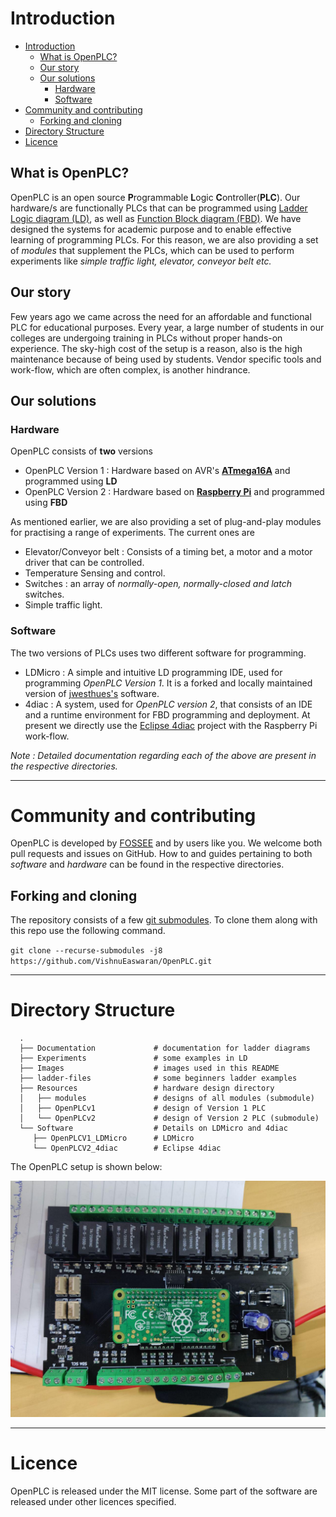 # Introduction

- [Introduction](#introduction)
  - [What is OpenPLC?](#what-is-openplc)
  - [Our story](#our-story)
  - [Our solutions](#our-solutions)
    - [Hardware](#hardware)
    - [Software](#software)
- [Community and contributing](#community-and-contributing)
  - [Forking and cloning](#forking-and-cloning)
- [Directory Structure](#directory-structure)
- [Licence](#licence)

## What is OpenPLC?

OpenPLC is an open source **P**rogrammable **L**ogic **C**ontroller(**PLC**). Our hardware/s are functionally PLCs that can be programmed using [Ladder Logic diagram (LD)](https://en.wikipedia.org/wiki/Ladder_logic), as well as [Function Block diagram (FBD)](https://en.wikipedia.org/wiki/Function_block_diagram). We have designed the systems for academic purpose and to enable effective learning of programming PLCs. For this reason, we are also providing a set of *modules* that supplement the PLCs, which can be used to perform experiments like *simple traffic light, elevator, conveyor belt etc.*

## Our story

Few years ago we came across the need for an affordable and functional PLC for educational purposes. Every year, a large number of students in our colleges are undergoing training in PLCs without proper hands-on experience. The sky-high cost of the setup is a reason, also is the high maintenance because of being used by students. Vendor specific tools and work-flow, which are often complex, is another hindrance.

## Our solutions

### Hardware

OpenPLC consists of **two** versions
- OpenPLC Version 1 : Hardware based on AVR's [**ATmega16A**](https://www.microchip.com/wwwproducts/en/ATmega16A) and programmed using **LD**
- OpenPLC Version 2 : Hardware based on [**Raspberry Pi**](https://www.raspberrypi.org/products/raspberry-pi-zero-w/) and programmed using **FBD**

As mentioned earlier, we are also providing a set of plug-and-play modules for practising a range of experiments. The current ones are
- Elevator/Conveyor belt : Consists of a timing bet, a motor and a motor driver that can be controlled.
- Temperature Sensing and control.
- Switches : an array of *normally-open, normally-closed and latch* switches.
- Simple traffic light.

### Software

The two versions of PLCs uses two different software for programming.

- LDMicro : A simple and intuitive LD programming IDE, used for programming *OpenPLC Version 1*. It is a forked and locally maintained version of [jwesthues's](https://github.com/LDmicro/LDmicro) software.
- 4diac : A system, used for *OpenPLC version 2*, that consists of an IDE and a runtime environment for FBD programming and deployment. At present we directly use the [Eclipse 4diac](https://www.eclipse.org/4diac/) project with the Raspberry Pi work-flow.
 
*Note : Detailed documentation regarding each of the above are present in the respective directories.*

___

# Community and contributing

OpenPLC is developed by [FOSSEE](https://fossee.in/) and by users like you. We welcome both pull requests and issues on GitHub. How to and guides pertaining to both *software* and *hardware* can be found in the respective directories.

## Forking and cloning

The repository consists of a few [git submodules](https://git-scm.com/book/en/v2/Git-Tools-Submodules). To clone them along with this repo use the following command.

`git clone --recurse-submodules -j8 https://github.com/VishnuEaswaran/OpenPLC.git`

___

# Directory Structure

      .
      ├── Documentation             # documentation for ladder diagrams
      ├── Experiments               # some examples in LD
      ├── Images                    # images used in this README
      ├── ladder-files              # some beginners ladder examples
      ├── Resources                 # hardware design directory
      │   ├── modules               # designs of all modules (submodule)
      │   ├── OpenPLCv1             # design of Version 1 PLC
      │   └── OpenPLCv2             # design of Version 2 PLC (submodule)
      └── Software                  # Details on LDMicro and 4diac
         ├── OpenPLCV1_LDMicro      # LDMicro
         └── OpenPLCV2_4diac        # Eclipse 4diac


<!-- A Programmable Logic Controller generally has a set of input and output ports to which the external peripherals are connected, which are
to be electrically controlled by the PLC.
Looking into the flow of working with the PLC, the processor tries to make decisions in accordance with the program, generally written by the user using some programming language is used to write the logic and program these units.
Some of the languages commonly used are Function Block Diagram, Ladder Diagram, Structured Text, Sequential Function Chart and Instruction List.

The objective is to create an Open Source PLC, which has the capabilities of an industrial PLC, but at a much affordable and simpler user interface. Currently we have 2 versions

1. Version 1 - It incorporates a development board, that works on AVR’s ATmega16A IC, giving up to 40 pins, most of which can be used and programmed as the Input-Output pins as it’s done on a PLC.
Here the Programming language used here is Ladder Logic which is one of the easiest and also, robust in terms of its efficiency.
The main point here is, this device is a standalone device, which can work without the host system being there, just being powered by a source.
HEX files to be generated according to the controller are generated by a software called __LDMicro__, freely available for Windows and Linux users alike.
The programming on the board is done via an *USB-ASP* device through ISP headers.
All the processor wants now is a code to be dumped on it to start automating your small needs.

2. Version 2 - It uses Function Block(FB) programming language to write the logic. The system is build around a Raspberry Pi Zero, which runs a realtime environment build for IEC61499 standard. The platform we are using is **4diac**, which is implementation of IEC 16499. It has got 2 components :
   * 4diac IDE - the programming interface for writing logics using FBs.
   * FORTE - the runtime present in the actual hardware-- here a Raspberry Pi.

### The Modules

We have developed 4 different modules that goes along with the PLCs for performing experiments; trying various control methods.
   * Motor module - for controlling a motor
   * Temperature Sensing and control
   * Switches - array of various types of switches
   * Traffic light. -->

The OpenPLC setup is shown below:

<!-- ![OpenPLC Version 1(early prototype)](/Images/openplc.png "OpenPLC Version 1") -->

![OpenPLC Version 2](/Images/v2.jpg "OpenPLC Version 2")

___

# Licence

OpenPLC is released under the MIT license. Some part of the software are released under other licences specified.